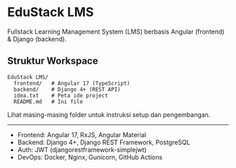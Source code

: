 # EduStack LMS

Fullstack Learning Management System (LMS) berbasis Angular (frontend) & Django (backend).

## Struktur Workspace

```
EduStack LMS/
  frontend/   # Angular 17 (TypeScript)
  backend/    # Django 4+ (REST API)
  idea.txt    # Peta ide project
  README.md   # Ini file
```

Lihat masing-masing folder untuk instruksi setup dan pengembangan.

---

- Frontend: Angular 17, RxJS, Angular Material
- Backend: Django 4+, Django REST Framework, PostgreSQL
- Auth: JWT (djangorestframework-simplejwt)
- DevOps: Docker, Nginx, Gunicorn, GitHub Actions 